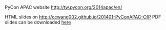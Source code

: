 PyCon APAC website <http://tw.pycon.org/2014apac/en/>

HTML slides on <http://ccwang002.github.io/201401-PyConAPAC-CfP>
PDF slides can be downloaded [here][pdf-link]

[pdf-link]: http://ccwang002.github.io/201401-PyConAPAC-CfP/201401_PR_published.pdf
